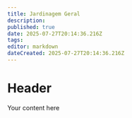 ```yaml
---
title: Jardinagem Geral
description: 
published: true
date: 2025-07-27T20:14:36.216Z
tags: 
editor: markdown
dateCreated: 2025-07-27T20:14:36.216Z
---
```


# Header
Your content here